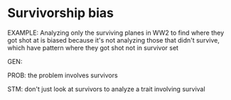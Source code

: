 # Survivorship bias

EXAMPLE: Analyzing only the surviving planes in WW2 to find where they got shot at is biased because it's not analyzing those that didn't survive, which have pattern where they got shot not in survivor set

GEN: 

PROB: the problem involves survivors

STM: don't just look at survivors to analyze a trait involving survival
